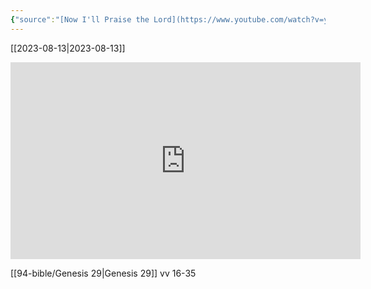 ```yaml
---
{"source":"[Now I'll Praise the Lord](https://www.youtube.com/watch?v=yYvTurrZIZI)","clipped":"2023-08-13","dg-publish":true,"grade":1,"context":"Personal","type":"Resource","status":"Active","topic":"Sermon","dateCreated":"2023-08-13","permalink":"/sermons/2023-08-13-now-i-ll-praise-the-lord/","dgPassFrontmatter":true}
---
```



[[2023-08-13\|2023-08-13]]

<iframe width="560" height="315" src="https://www.youtube.com/embed/yYvTurrZIZI" title="YouTube video player" frameborder="0" allow="accelerometer; autoplay; clipboard-write; encrypted-media; gyroscope; picture-in-picture" allowfullscreen></iframe>

[[94-bible/Genesis 29\|Genesis 29]] vv 16-35